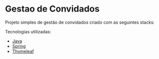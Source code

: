 # Gestao de Convidados
Projeto simples de gestão de convidados criado com as seguintes stacks:
<p>Tecnologias utilizadas:
<ul>
  <li><a href="https://www.java.com/pt-BR//">Java</a></li>
  <li><a href="https://spring.io/">Spring</a></li>
  <li><a href="https://www.thymeleaf.org/">Thymeleaf</a></li>
</ul>
